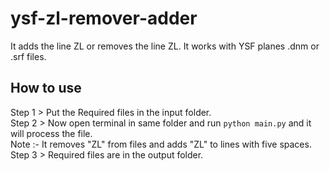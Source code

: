 # ysf-zl-remover-adder
It adds the line ZL or removes the line ZL. It works with YSF planes .dnm or .srf files.
## How to use

Step 1 > Put the Required files in the input folder. <br />
Step 2 > Now open terminal in same folder and run ```python main.py``` and it will process the file.<br />
Note :- It removes "ZL" from files and adds "ZL" to lines with five spaces.<br />
Step 3 > Required files are in the output folder.<br />
